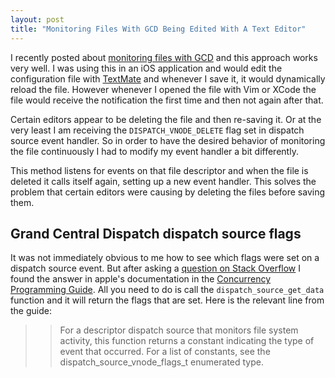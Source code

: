 ```yaml
--- 
layout: post 
title: "Monitoring Files With GCD Being Edited With A Text Editor"
---
```


I recently posted about [monitoring files with GCD](/2011/10/10/handling-filesystem-events-with-gcd.html) and this approach works very well. I was using this in an iOS application and would edit the configuration file with [TextMate](http://macromates.com/) and whenever I save it, it would dynamically reload the file. However whenever I opened the file with Vim or XCode the file would receive the notification the first time and then not again after that.

Certain editors appear to be deleting the file and then re-saving it. Or at the very least I am receiving the `DISPATCH_VNODE_DELETE` flag set in dispatch source event handler. So in order to have the desired behavior of monitoring the file continuously I had to modify my event handler a bit differently.

<script src="https://gist.github.com/1285920.js?file=example.m"></script>

This method listens for events on that file descriptor and when the file is deleted it calls itself again, setting up a new event handler. This solves the problem that certain editors were causing by deleting the files before saving them.


## Grand Central Dispatch dispatch source flags ##

It was not immediately obvious to me how to see which flags were set on a dispatch source event. But after asking a [question on Stack Overflow](http://stackoverflow.com/questions/7748725/grand-central-dispatch-gcd-dispatch-source-flags) I found the answer in apple's documentation in the [Concurrency Programming Guide](http://developer.apple.com/library/ios/#DOCUMENTATION/General/Conceptual/ConcurrencyProgrammingGuide/GCDWorkQueues/GCDWorkQueues.html#//apple_ref/doc/uid/TP40008091-CH103-SW10). All you need to do is call the `dispatch_source_get_data` function and it will return the flags that are set. Here is the relevant line from the guide: 

>>For a descriptor dispatch source that monitors file system activity, this function returns a constant indicating the type of event that occurred. For a list of constants, see the dispatch_source_vnode_flags_t enumerated type.
